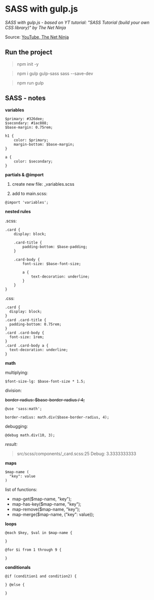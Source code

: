 # SASS with gulp.js
_SASS with gulp.js - based on YT tutorial: "SASS Tutorial (build your own CSS library)" by The Net Ninja_

Source: [YouTube, The Net Ninja](https://www.youtube.com/playlist?list=PL4cUxeGkcC9jxJX7vojNVK-o8ubDZEcNb)

## Run the project
> npm init -y

> npm i gulp gulp-sass sass --save-dev

> npm run gulp

## SASS - notes
**variables**
```
$primary: #326dee;
$secondary: #1ac888;
$base-margin: 0.75rem;

h1 {
    color: $primary;
    margin-bottom: $base-margin;
}

a {
    color: $secondary;
}
```
**partials & @import**

1. create new file: _variables.scss

2. add to main.scss:
```
@import 'variables';
```

**nested rules**

.scss:
```
.card {
    display: block;

    .card-title {
        padding-bottom: $base-padding;
    }

    .card-body {
        font-size: $base-font-size;

        a {
            text-decoration: underline;
        }
    }
}
```

.css:
```
.card {
  display: block;
}
.card .card-title {
  padding-bottom: 0.75rem;
}
.card .card-body {
  font-size: 1rem;
}
.card .card-body a {
  text-decoration: underline;
}
```

**math**

multiplying:
```
$font-size-lg: $base-font-size * 1.5;
```

division:

~~border-radius: $base-border-radius / 4;~~
```
@use 'sass:math';

border-radius: math.div($base-border-radius, 4);
```

debugging:
```
@debug math.div(10, 3);
```
_result:_
>src/scss/components/_card.scss:25 Debug: 3.3333333333

**maps**
```
$map-name (
  "key": value
)
```
list of functions:
* map-get($map-name, "key");
* map-has-key($map-name, "key");
* map-remove($map-name, "key");
* map-merge($map-name, ("key": value));

**loops**
```
@each $key, $val in $map-name {

}
```

```
@for $i from 1 through 9 {

}
```

**conditionals**
```
@if (condition1 and condition2) {

} @else {

}
